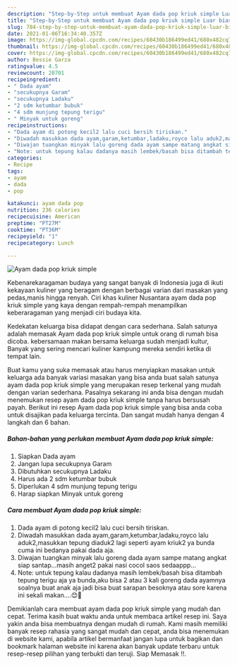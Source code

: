 ```yaml
---
description: "Step-by-Step untuk membuat Ayam dada pop kriuk simple Luar biasa"
title: "Step-by-Step untuk membuat Ayam dada pop kriuk simple Luar biasa"
slug: 784-step-by-step-untuk-membuat-ayam-dada-pop-kriuk-simple-luar-biasa
date: 2021-01-06T16:34:40.357Z
image: https://img-global.cpcdn.com/recipes/60430b186499ed41/680x482cq70/ayam-dada-pop-kriuk-simple-foto-resep-utama.jpg
thumbnail: https://img-global.cpcdn.com/recipes/60430b186499ed41/680x482cq70/ayam-dada-pop-kriuk-simple-foto-resep-utama.jpg
cover: https://img-global.cpcdn.com/recipes/60430b186499ed41/680x482cq70/ayam-dada-pop-kriuk-simple-foto-resep-utama.jpg
author: Bessie Garza
ratingvalue: 4.5
reviewcount: 20701
recipeingredient:
- " Dada ayam"
- "secukupnya Garam"
- "secukupnya Ladaku"
- "2 sdm ketumbar bubuk"
- "4 sdm munjung tepung terigu"
- " Minyak untuk goreng"
recipeinstructions:
- "Dada ayam di potong kecil2 lalu cuci bersih tiriskan."
- "Diwadah masukkan dada ayam,garam,ketumbar,ladaku,royco lalu aduk2,masukkan tepung diaduk2 lagi seperti ayam kriuk2 ya bunda cuma ini bedanya pakai dada aja."
- "Diwajan tuangkan minyak lalu goreng dada ayam sampe matang angkat siap santap...masih anget2 pakai nasi cocol saos sedaappp..."
- "Note: untuk tepung kalau dadanya masih lembek/basah bisa ditambah tepung terigu aja ya bunda,aku bisa 2 atau 3 kali goreng dada ayamnya soalnya buat anak aja jadi bisa buat sarapan besoknya atau sore karena ini sekali makan....😊🤗"
categories:
- Recipe
tags:
- ayam
- dada
- pop

katakunci: ayam dada pop 
nutrition: 236 calories
recipecuisine: American
preptime: "PT27M"
cooktime: "PT36M"
recipeyield: "1"
recipecategory: Lunch

---
```



![Ayam dada pop kriuk simple](https://img-global.cpcdn.com/recipes/60430b186499ed41/680x482cq70/ayam-dada-pop-kriuk-simple-foto-resep-utama.jpg)

Kebenarekaragaman budaya yang sangat banyak di Indonesia juga di ikuti kekayaan kuliner yang beragam dengan berbagai varian dari masakan yang pedas,manis hingga renyah. Ciri khas kuliner Nusantara ayam dada pop kriuk simple yang kaya dengan rempah-rempah menampilkan keberaragaman yang menjadi ciri budaya kita.


Kedekatan keluarga bisa didapat dengan cara sederhana. Salah satunya adalah memasak Ayam dada pop kriuk simple untuk orang di rumah bisa dicoba. kebersamaan makan bersama keluarga sudah menjadi kultur, Banyak yang sering mencari kuliner kampung mereka sendiri ketika di tempat lain.



Buat kamu yang suka memasak atau harus menyiapkan masakan untuk keluarga ada banyak variasi masakan yang bisa anda buat salah satunya ayam dada pop kriuk simple yang merupakan resep terkenal yang mudah dengan varian sederhana. Pasalnya sekarang ini anda bisa dengan mudah menemukan resep ayam dada pop kriuk simple tanpa harus bersusah payah.
Berikut ini resep Ayam dada pop kriuk simple yang bisa anda coba untuk disajikan pada keluarga tercinta. Dan sangat mudah hanya dengan 4 langkah dan 6 bahan.


<!--inarticleads1-->

##### Bahan-bahan yang perlukan membuat Ayam dada pop kriuk simple:

1. Siapkan  Dada ayam
1. Jangan lupa secukupnya Garam
1. Dibutuhkan secukupnya Ladaku
1. Harus ada 2 sdm ketumbar bubuk
1. Diperlukan 4 sdm munjung tepung terigu
1. Harap siapkan  Minyak untuk goreng




<!--inarticleads2-->

##### Cara membuat  Ayam dada pop kriuk simple:

1. Dada ayam di potong kecil2 lalu cuci bersih tiriskan.
1. Diwadah masukkan dada ayam,garam,ketumbar,ladaku,royco lalu aduk2,masukkan tepung diaduk2 lagi seperti ayam kriuk2 ya bunda cuma ini bedanya pakai dada aja.
1. Diwajan tuangkan minyak lalu goreng dada ayam sampe matang angkat siap santap...masih anget2 pakai nasi cocol saos sedaappp...
1. Note: untuk tepung kalau dadanya masih lembek/basah bisa ditambah tepung terigu aja ya bunda,aku bisa 2 atau 3 kali goreng dada ayamnya soalnya buat anak aja jadi bisa buat sarapan besoknya atau sore karena ini sekali makan....😊🤗




Demikianlah cara membuat ayam dada pop kriuk simple yang mudah dan cepat. Terima kasih buat waktu anda untuk membaca artikel resep ini. Saya yakin anda bisa membuatnya dengan mudah di rumah. Kami masih memiliki banyak resep rahasia yang sangat mudah dan cepat, anda bisa menemukan di website kami, apabila artikel bermanfaat jangan lupa untuk bagikan dan bookmark halaman website ini karena akan banyak update terbaru untuk resep-resep pilihan yang terbukti dan teruji. Siap Memasak !!. 
